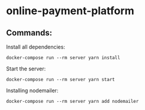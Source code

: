 # online-payment-platform

## Commands:
Install all dependencies:
```
docker-compose run --rm server yarn install
```

Start the server:
```
docker-compose run --rm server yarn start
```

Installing nodemailer:
```
docker-compose run --rm server yarn add nodemailer
```
